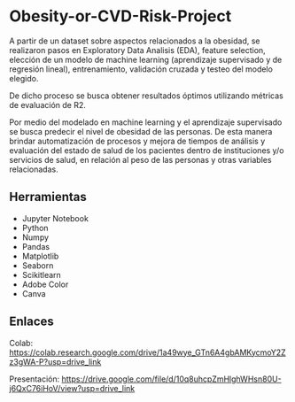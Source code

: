 # Obesity-or-CVD-Risk-Project

A partir de un dataset sobre aspectos relacionados a la obesidad, se realizaron pasos en Exploratory Data Analisis (EDA), feature selection, elección de un modelo de machine learning (aprendizaje supervisado y de regresión lineal), entrenamiento, validación cruzada y testeo del modelo elegido.

De dicho proceso se busca obtener resultados óptimos utilizando métricas de evaluación de R2. 

Por medio del modelado en machine learning y el aprendizaje supervisado se busca predecir el nivel de obesidad de las personas. De esta manera brindar automatización de procesos y mejora de tiempos de análisis y evaluación del estado de salud de los pacientes dentro de instituciones y/o servicios de salud, en relación al peso de las personas y otras variables relacionadas.

## Herramientas

- Jupyter Notebook
- Python
- Numpy
- Pandas
- Matplotlib
- Seaborn
- Scikitlearn
- Adobe Color
- Canva

## Enlaces

Colab: https://colab.research.google.com/drive/1a49wye_GTn6A4gbAMKycmoY2Zz3gWA-P?usp=drive_link

Presentación: https://drive.google.com/file/d/10q8uhcpZmHlghWHsn80U-j6QxC76iHoV/view?usp=drive_link





